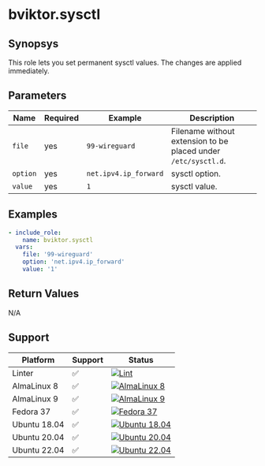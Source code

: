 # bviktor.sysctl

## Synopsys

This role lets you set permanent sysctl values. The changes are applied immediately.

## Parameters

| Name | Required | Example | Description |
|---|---|---|---|
| `file` | yes | `99-wireguard` | Filename without extension to be placed under `/etc/sysctl.d`. |
| `option` | yes | `net.ipv4.ip_forward` | sysctl option. |
| `value` | yes | `1` | sysctl value. |

## Examples

```yml
- include_role:
    name: bviktor.sysctl
  vars:
    file: '99-wireguard'
    option: 'net.ipv4.ip_forward'
    value: '1'
```

## Return Values

N/A

## Support

| Platform | Support | Status |
|---|---|---|
| Linter | ✅ | [![Lint](https://github.com/noobient/ansible-sysctl/actions/workflows/lint.yml/badge.svg)](https://github.com/noobient/ansible-sysctl/actions/workflows/lint.yml) |
| AlmaLinux 8 | ✅ | [![AlmaLinux 8](https://github.com/noobient/ansible-sysctl/actions/workflows/almalinux-8.yml/badge.svg)](https://github.com/noobient/ansible-sysctl/actions/workflows/almalinux-8.yml) |
| AlmaLinux 9 | ✅ | [![AlmaLinux 9](https://github.com/noobient/ansible-sysctl/actions/workflows/almalinux-9.yml/badge.svg)](https://github.com/noobient/ansible-sysctl/actions/workflows/almalinux-9.yml) |
| Fedora 37 | ✅ | [![Fedora 37](https://github.com/noobient/ansible-sysctl/actions/workflows/fedora-37.yml/badge.svg)](https://github.com/noobient/ansible-sysctl/actions/workflows/fedora-37.yml) |
| Ubuntu 18.04 | ✅ | [![Ubuntu 18.04](https://github.com/noobient/ansible-sysctl/actions/workflows/ubuntu-18.04.yml/badge.svg)](https://github.com/noobient/ansible-sysctl/actions/workflows/ubuntu-18.04.yml) |
| Ubuntu 20.04 | ✅ | [![Ubuntu 20.04](https://github.com/noobient/ansible-sysctl/actions/workflows/ubuntu-20.04.yml/badge.svg)](https://github.com/noobient/ansible-sysctl/actions/workflows/ubuntu-20.04.yml) |
| Ubuntu 22.04 | ✅ | [![Ubuntu 22.04](https://github.com/noobient/ansible-sysctl/actions/workflows/ubuntu-22.04.yml/badge.svg)](https://github.com/noobient/ansible-sysctl/actions/workflows/ubuntu-22.04.yml) |
